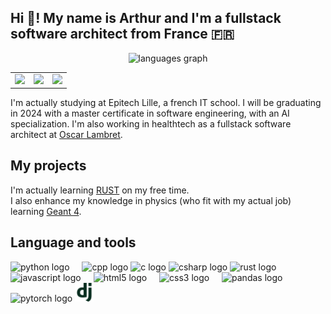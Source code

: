 <h2 align="left"href="https://github.com/ArthurRochette/" >Hi 👋! My name is Arthur and I'm a fullstack software architect from France 🇫🇷️ </h2>

<div align="center">
  <img src="https://github-readme-stats.vercel.app/api/top-langs?username=arthurrochette&locale=en&hide_title=false&layout=compact&card_width=320&langs_count=5&theme=dracula&hide=HTML,javascript,jupyter notebook&hide_border=false" height="150" alt="languages graph"  />
</div>

<table>

  <tr>
    <td>
      <img src="https://user-images.githubusercontent.com/74038190/213911110-aedbef38-a29f-4b6b-a65c-11608b4f75a5.gif">
    </td>
    <td>
      <img src="https://user-images.githubusercontent.com/74038190/213911110-aedbef38-a29f-4b6b-a65c-11608b4f75a5.gif">
    </td>
    <td>
      <img src="https://user-images.githubusercontent.com/74038190/213911110-aedbef38-a29f-4b6b-a65c-11608b4f75a5.gif">
    </td>
  </tr>

</table>


<div>
I'm actually studying at Epitech Lille, a french IT school. I will be graduating in 2024 with a master certificate in software engineering, with an AI specialization.
I'm also working in healthtech as a fullstack software architect at <a href="https://www.centreoscarlambret.fr/">Oscar Lambret</a>.
</div>

<h2 align="left">My projects</h2>
I'm actually learning <a href="https://www.rust-lang.org/fr">RUST</a> on my free time. <br> 
I also enhance my knowledge in physics (who fit with my actual job) learning <a href="https://geant4.web.cern.ch/"> Geant 4</a>.

###
<h2>Language and tools</h2>
<div align="left">
  <img src="https://cdn.jsdelivr.net/gh/devicons/devicon/icons/python/python-original.svg" height="30" alt="python logo"  />
  <img width="12" />
  <img src="https://cdn.jsdelivr.net/gh/devicons/devicon/icons/cplusplus/cplusplus-original.svg" height="30" alt="cpp logo"/>
  <img src="https://cdn.jsdelivr.net/gh/devicons/devicon/icons/c/c-original.svg" height="30" alt="c logo"/>
  <img src="https://cdn.jsdelivr.net/gh/devicons/devicon/icons/csharp/csharp-original.svg" height="30" alt="csharp logo"  />
  <img src="https://cdn.jsdelivr.net/gh/devicons/devicon/icons/rust/rust-plain.svg" height="30" alt="rust logo"/>
  <img src="https://cdn.jsdelivr.net/gh/devicons/devicon/icons/javascript/javascript-original.svg" height="30" alt="javascript logo"  />
  <img width="12" />
  <img src="https://cdn.jsdelivr.net/gh/devicons/devicon/icons/html5/html5-original.svg" height="30" alt="html5 logo"  />
  <img width="12" />
  <img src="https://cdn.jsdelivr.net/gh/devicons/devicon/icons/css3/css3-original.svg" height="30" alt="css3 logo"  />
  <img width="12" />
  <img src="https://cdn.jsdelivr.net/gh/devicons/devicon/icons/pandas/pandas-original.svg" height="30" alt="pandas logo"  />
  <img src="https://cdn.jsdelivr.net/gh/devicons/devicon/icons/pytorch/pytorch-original.svg" height="30" alt="pytorch logo"/>
  <!-- django-->
  <img src="https://raw.githubusercontent.com/devicons/devicon/v2.15.1/icons/django/django-plain.svg" height="30" alt="django logo"/>

  
</div>

###

<div align="left">


</div>

###

<br clear="both">



###
